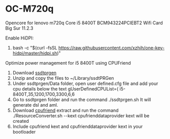 # OC-M720q
Opencore for lenovo m720q
Core i5 8400T
BCM943224PCIEBT2 Wifi Card
Big Sur 11.2.3


Enable HiDPI:
1. bash -c "$(curl -fsSL https://raw.githubusercontent.com/xzhih/one-key-hidpi/master/hidpi.sh)"

Optimize power management for i5 8400T using CPUFriend

1. Download [ssdtprgen](https://github.com/ibash/ssdtPRGen.sh/)
2. Unzip and copy the files to ~/Library/ssdtPRGen
3. Under ssdtprgen/Data folder, open user defined.cfg file and add your cpu details below
the text gUserDefinedCPUList=(
i5-8400T,35,1200,1700,3300,6,6
4. Go to ssdtprgen folder and run the command ./ssdtprgen.sh It will generate dsl and aml. 
5. Download [cpufriend](https://github.com/acidanthera/CPUFriend/releases) extract and run the command
./ResourceConverter.sh --kext <drag the aml file generated above here> cpufrienddataprovider kext will be created
6. Include cpufriend kext and cpufrienddataprovider kext in your bootloader
